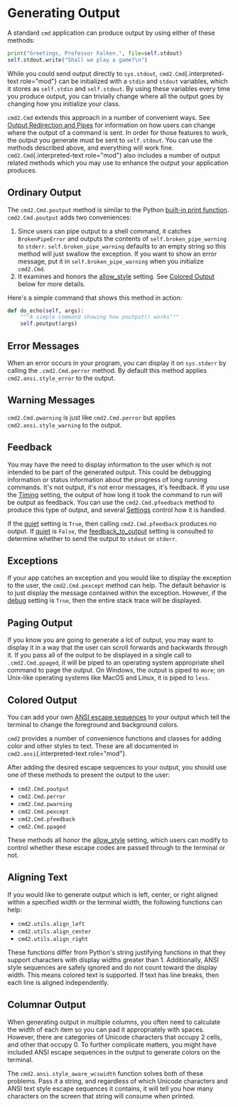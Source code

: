 # Generating Output

A standard `cmd` application can produce output by using either of these methods:

```py
print("Greetings, Professor Falken.", file=self.stdout)
self.stdout.write("Shall we play a game?\n")
```

While you could send output directly to `sys.stdout`, `cmd2.Cmd`{.interpreted-text role="mod"} can be initialized with a `stdin` and `stdout` variables, which it stores as `self.stdin` and `self.stdout`. By using these variables every time you produce output, you can trivially change where all the output goes by changing how you initialize your class.

`cmd2.Cmd` extends this approach in a number of convenient ways. See [Output Redirection and Pipes](./redirection.md#output-redirection-and-pipes) for information on how users can change where the output of a command is sent. In order for those features to work, the output you generate must be sent to `self.stdout`. You can use the methods described above, and everything will work fine. `cmd2.Cmd`{.interpreted-text role="mod"} also includes a number of output related methods which you may use to enhance the output your application produces.

## Ordinary Output

The `cmd2.Cmd.poutput` method is similar to the Python [built-in print function](https://docs.python.org/3/library/functions.html#print). `cmd2.Cmd.poutput` adds two conveniences:

1. Since users can pipe output to a shell command, it catches `BrokenPipeError` and outputs the contents of `self.broken_pipe_warning` to `stderr`. `self.broken_pipe_warning` defaults to an empty string so this method will just swallow the exception. If you want to show an error message, put it in `self.broken_pipe_warning` when you initialize `cmd2.Cmd`.
2. It examines and honors the [allow_style](./settings.md#allowstylestyle) setting. See [Colored Output](#colored-output) below for more details.

Here's a simple command that shows this method in action:

```py
def do_echo(self, args):
    """A simple command showing how poutput() works"""
    self.poutput(args)
```

## Error Messages

When an error occurs in your program, you can display it on `sys.stderr` by calling the `.cmd2.Cmd.perror` method. By default this method applies `cmd2.ansi.style_error` to the output.

## Warning Messages

`cmd2.Cmd.pwarning` is just like `cmd2.Cmd.perror` but applies `cmd2.ansi.style_warning` to the output.

## Feedback

You may have the need to display information to the user which is not intended to be part of the generated output. This could be debugging information or status information about the progress of long running commands. It's not output, it's not error messages, it's feedback. If you use the [Timing](./settings.md#timing) setting, the output of how long it took the command to run will be output as feedback. You can use the `cmd2.Cmd.pfeedback` method to produce this type of output, and several [Settings](./settings.md) control how it is handled.

If the [quiet](./settings.md#quiet) setting is `True`, then calling `cmd2.Cmd.pfeedback` produces no output. If [quiet](./settings.md#quiet) is `False`, the [feedback_to_output](./settings.md#feedbackto_outputto_output) setting is consulted to determine whether to send the output to `stdout` or `stderr`.

## Exceptions

If your app catches an exception and you would like to display the exception to the user, the `cmd2.Cmd.pexcept` method can help. The default behavior is to just display the message contained within the exception. However, if the [debug](./settings.md#debug) setting is `True`, then the entire stack trace will be displayed.

## Paging Output

If you know you are going to generate a lot of output, you may want to display it in a way that the user can scroll forwards and backwards through it. If you pass all of the output to be displayed in a single call to `.cmd2.Cmd.ppaged`, it will be piped to an operating system appropriate shell command to page the output. On Windows, the output is piped to `more`; on Unix-like operating systems like MacOS and Linux, it is piped to `less`.

## Colored Output

You can add your own [ANSI escape sequences](https://en.wikipedia.org/wiki/ANSI_escape_code#Colors) to your output which tell the terminal to change the foreground and background colors.

`cmd2` provides a number of convenience functions and classes for adding color and other styles to text. These are all documented in `cmd2.ansi`{.interpreted-text role="mod"}.

After adding the desired escape sequences to your output, you should use one of these methods to present the output to the user:

- `cmd2.Cmd.poutput`
- `cmd2.Cmd.perror`
- `cmd2.Cmd.pwarning`
- `cmd2.Cmd.pexcept`
- `cmd2.Cmd.pfeedback`
- `cmd2.Cmd.ppaged`

These methods all honor the [allow_style](./settings.md#allowstylestyle) setting, which users can modify to control whether these escape codes are passed through to the terminal or not.

## Aligning Text

If you would like to generate output which is left, center, or right aligned within a specified width or the terminal width, the following functions can help:

- `cmd2.utils.align_left`
- `cmd2.utils.align_center`
- `cmd2.utils.align_right`

These functions differ from Python's string justifying functions in that they support characters with display widths greater than 1. Additionally, ANSI style sequences are safely ignored and do not count toward the display width. This means colored text is supported. If text has line breaks, then each line is aligned independently.

## Columnar Output

When generating output in multiple columns, you often need to calculate the width of each item so you can pad it appropriately with spaces. However, there are categories of Unicode characters that occupy 2 cells, and other that occupy 0. To further complicate matters, you might have included ANSI escape sequences in the output to generate colors on the terminal.

The `cmd2.ansi.style_aware_wcswidth` function solves both of these problems. Pass it a string, and regardless of which Unicode characters and ANSI text style escape sequences it contains, it will tell you how many characters on the screen that string will consume when printed.
